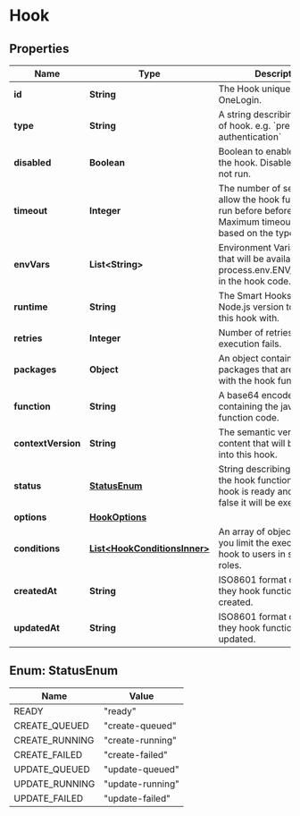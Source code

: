 

# Hook


## Properties

| Name | Type | Description | Notes |
|------------ | ------------- | ------------- | -------------|
|**id** | **String** | The Hook unique ID in OneLogin. |  [optional] |
|**type** | **String** | A string describing the type of hook. e.g. &#x60;pre-authentication&#x60; |  |
|**disabled** | **Boolean** | Boolean to enable or disable the hook. Disabled hooks will not run. |  |
|**timeout** | **Integer** | The number of seconds to allow the hook function to run before before timing out. Maximum timeout varies based on the type of hook. |  |
|**envVars** | **List&lt;String&gt;** | Environment Variable objects that will be available via process.env.ENV_VAR_NAME in the hook code. |  |
|**runtime** | **String** | The Smart Hooks supported Node.js version to execute this hook with. |  |
|**retries** | **Integer** | Number of retries if execution fails. |  |
|**packages** | **Object** | An object containing NPM packages that are bundled with the hook function. |  |
|**function** | **String** | A base64 encoded string containing the javascript function code. |  |
|**contextVersion** | **String** | The semantic version of the content that will be injected into this hook. |  [optional] |
|**status** | [**StatusEnum**](#StatusEnum) | String describing the state of the hook function. When a hook is ready and disabled is false it will be executed. |  [optional] |
|**options** | [**HookOptions**](HookOptions.md) |  |  [optional] |
|**conditions** | [**List&lt;HookConditionsInner&gt;**](HookConditionsInner.md) | An array of objects that let you limit the execution of a hook to users in specific roles. |  [optional] |
|**createdAt** | **String** | ISO8601 format date that they hook function was created. |  [optional] |
|**updatedAt** | **String** | ISO8601 format date that they hook function was last updated. |  [optional] |



## Enum: StatusEnum

| Name | Value |
|---- | -----|
| READY | &quot;ready&quot; |
| CREATE_QUEUED | &quot;create-queued&quot; |
| CREATE_RUNNING | &quot;create-running&quot; |
| CREATE_FAILED | &quot;create-failed&quot; |
| UPDATE_QUEUED | &quot;update-queued&quot; |
| UPDATE_RUNNING | &quot;update-running&quot; |
| UPDATE_FAILED | &quot;update-failed&quot; |



